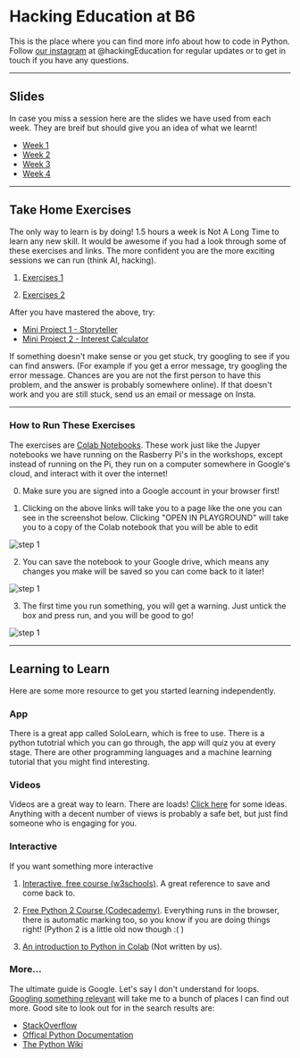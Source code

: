 # Hacking Education at B6

This is the place where you can find more info about how to code in Python. Follow [our instagram](https://www.instagram.com/hackingeducation/) at @hackingEducation for regular updates or to get in touch if you have any questions.

---

## Slides 

In case you miss a session here are the slides we have used from each week. They are breif but should give you an idea of what we learnt! 

- [Week 1](https://docs.google.com/presentation/d/1kzQyTqcM9TaQrEvFCgjxaZ2PsrNvHE53HjLpSqJ26D0/edit?usp=sharing)
- [Week 2](https://docs.google.com/presentation/d/1VYd2Ha07SDu10oSwsRey8_C4muYLWsSWd2Ou7cehz50/edit?usp=sharing)
- [Week 3](https://docs.google.com/presentation/d/1zgKjPH1ebDKovIGiKce-QTBVKiipIoGuhm75EUjtyr8/edit?usp=sharing)
- [Week 4](https://docs.google.com/presentation/d/1YpqztjFdGb-smRB2LApbggNJTzNzefcV4BXOsl3ByTQ/edit?usp=sharing)

---

## Take Home Exercises

The only way to learn is by doing! 1.5 hours a week is Not A Long Time to learn any new skill. It would be awesome if you had a look through some of these exercises and links. The more confident you are the more exciting sessions we can run (think AI, hacking).

1) [Exercises 1](https://colab.research.google.com/drive/1a76Un6bnMYSeZ28Bnk33rOfNYuacuHUw)

2) [Exercises 2](https://colab.research.google.com/drive/1tkffouxa_kG3H2v80tEUWGNd2hm03LRR)

After you have mastered the above, try:

- [Mini Project 1 - Storyteller](https://colab.research.google.com/drive/1qjSi2-lcEbKYmsUCUMQBvcHWePgxrwSF)
- [Mini Project 2 - Interest Calculator](https://colab.research.google.com/drive/1SlEELT5xSyQZN9iyt8P8-ukwpBjREFdk)

If something doesn't make sense or you get stuck, try googling to see if you can find answers. (For example if you get a error message, try googling the error message. Chances are you are not the first person to have this problem, and the answer is probably somewhere online).  If that doesn't work and you are still stuck, send us an email or message on Insta.

---

### How to Run These Exercises

The exercises are [Colab Notebooks](https://colab.research.google.com/). These work just like the Jupyer notebooks we have running on the Rasberry Pi's in the workshops, except instead of running on the Pi, they run on a computer somewhere in Google's cloud, and interact with it over the internet!

0) Make sure you are signed into a Google account in your browser first! 

1) Clicking on the above links will take you to a page like the one you can see in the screenshot below. Clicking "OPEN IN PLAYGROUND" will take you to a copy of the Colab notebook that you will be able to edit

![step 1](https://i.imgur.com/R1sfJad.png)

2) You can save the notebook to your Google drive, which means any changes you make will be saved so you can come back to it later! 

![step 1](https://i.imgur.com/3tcaFLa.png)

3) The first time you run something, you will get a warning. Just untick the box and press run, and you will be good to go!

![step 1](https://i.imgur.com/48rvmot.png)

---

## Learning to Learn

Here are some more resource to get you started learning independently.

### App 

There is a great app called SoloLearn, which is free to use. There is a python tutotrial which you can go through, the app will quiz you at every stage. There are other programming languages and a machine learning tutorial that you might find interesting. 

### Videos

Videos are a great way to learn. There are loads! [Click here](https://www.youtube.com/results?search_query=introduxction+to+python) for some ideas. Anything with a decent number of views is probably a safe bet, but just find someone who is engaging for you.


### Interactive

If you want something more interactive

1) [Interactive, free course (w3schools)](https://www.w3schools.com/python/default.asp). A great reference to save and come back to.

1) [Free Python 2 Course (Codecademy)](https://www.codecademy.com/learn/learn-python). Everything runs in the browser, there is automatic marking too, so you know if you are doing things right! (Python 2 is a little old now though :( )

2) [An introduction to Python in Colab](https://colab.research.google.com/github/ondrolexa/r-python/blob/master/01-Introduction-to-Python.ipynb) (Not written by us).


### More...

The ultimate guide is Google. Let's say I don't understand for loops. [Googling something relevant](http://lmgtfy.com/?q=how+do+for+loops+work+in+python) will take me to a bunch of places I can find out more. Good site to look out for in the search results are:
- [StackOverflow](https://stackoverflow.com/)
- [Offical Python Documentation](https://docs.python.org/3/)
- [The Python Wiki](https://wiki.python.org/)

